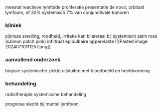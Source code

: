 meestal reactieve lymfoïde proliferatie
presentatie de novo, orbitaal lymfoom, of 30% systemisch
7% van conjunctivale tumoren

### kliniek
pijnloze zwelling, roodheid, irritatie
kan bilateraal bij systemisch
zalm rose (salmon patch pink) infiltraat epibulbaire oppervlakte
![[Pasted image 20240710111257.png]]
### aanvullend onderzoek
biopsie
systemische ziekte uitsluiten met bloedbeeld en beeldvorming
### behandeling
radiotherapie
systemische behandeling

prognose slecht bij mantel lymfoom